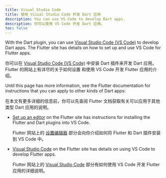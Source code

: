 ```yaml
---
title: Visual Studio Code
title: 使用 Visual Studio Code 开发 Dart 应用
description: You can use VS Code to develop Dart apps.
description: 你可以使用 VS Code 开发 Dart 应用。
toc: false
---
```


With the Dart plugin, you can use [Visual Studio Code (VS Code)][vs-code]
to develop Dart apps.
The Flutter site has details on how to set up and use VS Code for Flutter apps.

你可以在 [Visual Studio Code (VS Code)][vs-code]
中安装 Dart 插件来开发 Dart 应用。
Flutter 的网站上有详尽的关于如何设置
和使用 VS Code 开发 Flutter 应用的介绍。

Until this page has more information,
see the Flutter documentation for instructions that you can apply to
other kinds of Dart apps:

在本文有更多详细的信息前，你可以先查阅 Flutter 文档获取有关可以应用于其他类型 Dart 应用的说明。

* [Set up an editor][setup] on the Flutter site has
  instructions for installing the Flutter and Dart plugins into VS Code.

  Flutter 网站上的 [设置编辑器][setup] 部分会向你介绍如何将
  Flutter 和 Dart 插件安装到 VS Code 中。

* [Visual Studio Code][vscode-flutter] on the Flutter site has
  details on using VS Code to develop Flutter apps.

  Flutter 网站上的 [Visual Studio Code][vscode-flutter]
  部分有如何使用 VS Code 开发 Flutter 应用的详细说明。

[setup]: {{site.flutter-docs}}/get-started/editor?tab=vscode
[vs-code]: https://code.visualstudio.com/
[vscode-flutter]: {{site.flutter-docs}}/development/tools/vs-code
